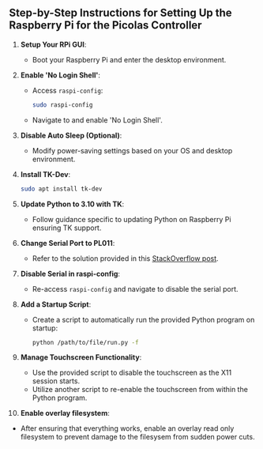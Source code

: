 ## Step-by-Step Instructions for Setting Up the Raspberry Pi for the Picolas Controller

1. **Setup Your RPi GUI**:
   - Boot your Raspberry Pi and enter the desktop environment.
   
2. **Enable 'No Login Shell'**:
   - Access `raspi-config`:
     ```bash
     sudo raspi-config
     ```
   - Navigate to and enable 'No Login Shell'.
   
3. **Disable Auto Sleep (Optional)**:
   - Modify power-saving settings based on your OS and desktop environment.

4. **Install TK-Dev**:
   ```bash
   sudo apt install tk-dev
   ```

5. **Update Python to 3.10 with TK**:
   - Follow guidance specific to updating Python on Raspberry Pi ensuring TK support.

6. **Change Serial Port to PL011**:
   - Refer to the solution provided in this [StackOverflow post](https://stackoverflow.com/questions/65900026/pyserial-readline-is-blocking-although-timeout-is-defined).

7. **Disable Serial in raspi-config**:
   - Re-access `raspi-config` and navigate to disable the serial port.

8. **Add a Startup Script**:
   - Create a script to automatically run the provided Python program on startup:
     ```bash
     python /path/to/file/run.py -f
     ```

9. **Manage Touchscreen Functionality**:
   - Use the provided script to disable the touchscreen as the X11 session starts.
   - Utilize another script to re-enable the touchscreen from within the Python program.
   
10. **Enable overlay filesystem**:
   - After ensuring that everything works, enable an overlay read only filesystem to prevent damage to the filesysem from sudden power cuts.
